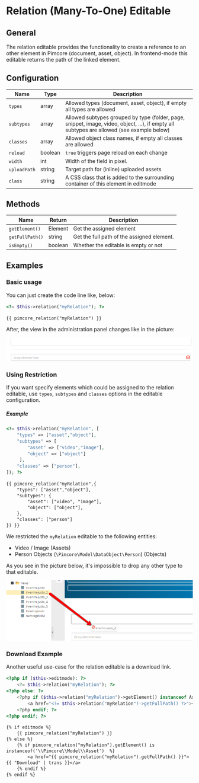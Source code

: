 # Relation (Many-To-One) Editable

## General

The relation editable provides the functionality to create a reference to an other element in Pimcore (document, asset, object).
In frontend-mode this editable returns the path of the linked element.

## Configuration

| Name         | Type    | Description                                                                                                                                |
|--------------|---------|--------------------------------------------------------------------------------------------------------------------------------------------|
| `types`      | array   | Allowed types (document, asset, object), if empty all types are allowed                                                                    |
| `subtypes`   | array   | Allowed subtypes grouped by type (folder, page, snippet, image, video, object, ...), if empty all subtypes are allowed (see example below) |
| `classes`    | array   | Allowed object class names, if empty all classes are allowed                                                                               |
| `reload`     | boolean | `true` triggers page reload on each change                                                                                                 |
| `width`      | int     | Width of the field in pixel.                                                                                                               |
| `uploadPath` | string  | Target path for (inline) uploaded assets                                                                                                   |
| `class`      | string  | A CSS class that is added to the surrounding container of this element in editmode                                                         |

## Methods

| Name            | Return   | Description                                |
|-----------------|----------|--------------------------------------------|
| `getElement()`  | Element  | Get the assigned element                   |
| `getFullPath()` | string   | Get the full path of the assigned element. |
| `isEmpty()`     | boolean  | Whether the editable is empty or not       |

## Examples

### Basic usage

You can just create the code line like, below:

<div class="code-section">

```php 
<?= $this->relation("myRelation"); ?>
```

```twig
{{ pimcore_relation("myRelation") }}
```
</div>

After, the view in the administration panel changes like in the picture:

![Relation editable preview in the administration panel](../../img/href_backend_preview.png)

### Using Restriction

If you want specify elements which could be assigned to the relation editable, use `types`, `subtypes` and `classes`
options in the editable configuration.

##### Example

<div class="code-section">

```php
<?= $this->relation("myRelation", [
    "types" => ["asset","object"],
    "subtypes" => [
        "asset" => ["video","image"],
        "object" => ["object"]
     ],
    "classes" => ["person"],
]); ?>
```

```twig
{{ pimcore_relation("myRelation",{
    "types": ["asset","object"],
    "subtypes": {
        "asset": ["video", "image"],
        "object": ["object"],
    },
    "classes": ["person"]
}) }}
```
</div>





We restricted the `myRelation` editable to the following entities: 
* Video / Image (Assets) 
* Person Objects (`\Pimcore\Model\DataObject\Person`) (Objects) 
 
As you see in the picture below, it's impossible to drop any other type to that editable.

![Relation restriction](../../img/href_restriction_in_backend.png)

### Download Example

Another useful use-case for the relation editable is a download link. 

<div class="code-section">

```php
<?php if ($this->editmode): ?>
    <?= $this->relation("myRelation"); ?>
<?php else: ?>
    <?php if ($this->relation("myRelation")->getElement() instanceof Asset): ?>
        <a href="<?= $this->relation("myRelation")->getFullPath() ?>"><?= $this->translate("Download") ?></a>
    <?php endif; ?>
<?php endif; ?>
```

```twig
{% if editmode %}
    {{ pimcore_relation("myRelation") }}
{% else %}
    {% if pimcore_relation("myRelation").getElement() is instanceof('\\Pimcore\\Model\\Asset')  %}
        <a href="{{ pimcore_relation("myRelation").getFullPath() }}">{{ "Download" | trans }}</a>
    {% endif %}
{% endif %}
```
</div>
